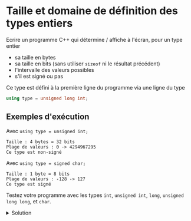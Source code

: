 # Taille et domaine de définition des types entiers

Ecrire un programme C++ qui détermine / affiche à l'écran, pour un type entier 

- sa taille en bytes
- sa taille en bits (sans utiliser `sizeof` ni le résultat précédent)
- l'intervalle des valeurs possibles
- s'il est signé ou pas

Ce type est défini à la première ligne du programme via une ligne du type 

~~~cpp
using type = unsigned long int;
~~~

## Exemples d'exécution

Avec `using type = unsigned int;`

~~~ 
Taille : 4 bytes = 32 bits
Plage de valeurs : 0 -> 4294967295
Ce type est non-signé
~~~

Avec `using type = signed char;`

~~~
Taille : 1 byte = 8 bits
Plage de valeurs : -128 -> 127
Ce type est signé
~~~

Testez votre programme avec les types `int`, `unsigned int`,
`long`, `unsigned long long`, et `char`.


<details><summary>Solution</summary>

~~~cpp
int main() {
   
   using type = unsigned;

   cout << "Taille : " << sizeof(type)
        << " byte" << ( sizeof(type) < 2 ? "" : "s" ) << " = "
        << (numeric_limits<type>::digits + numeric_limits<type>::is_signed)
        << " bits\nPlage de valeurs : "
        << +numeric_limits<type>::lowest()
        << " -> " <<
        +numeric_limits<type>::max()
        << "\nCe type est "
        << ( numeric_limits<type>::is_signed ? "" : "non-" )
        << "signé" << endl;
}
~~~

Notes : 

- il est nécessaire de faire la somme de `digits` et du booléen `is_signed`, le premier ne comptant pas le bit de signe
- le signed `+` devant `lowest()` et `max()` permet - par promotion numérique en `int` - d'afficher la valeur numérique pour les types `char` et non le caractère ASCII correspondant

</details>
